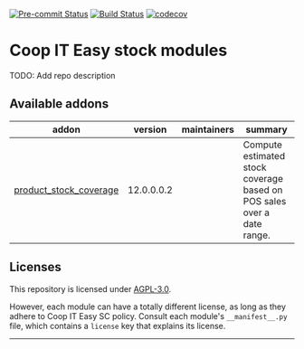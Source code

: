 
<!-- /!\ Non OCA Context : Set here the badge of your runbot / runboat instance. -->
[![Pre-commit Status](https://github.com/coopiteasy/cie-stock/actions/workflows/pre-commit.yml/badge.svg?branch=12.0)](https://github.com/coopiteasy/cie-stock/actions/workflows/pre-commit.yml?query=branch%3A12.0)
[![Build Status](https://github.com/coopiteasy/cie-stock/actions/workflows/test.yml/badge.svg?branch=12.0)](https://github.com/coopiteasy/cie-stock/actions/workflows/test.yml?query=branch%3A12.0)
[![codecov](https://codecov.io/gh/coopiteasy/cie-stock/branch/12.0/graph/badge.svg)](https://codecov.io/gh/coopiteasy/cie-stock)
<!-- /!\ Non OCA Context : Set here the badge of your translation instance. -->

<!-- /!\ do not modify above this line -->

# Coop IT Easy stock modules

TODO: Add repo description

<!-- /!\ do not modify below this line -->

<!-- prettier-ignore-start -->

[//]: # (addons)

Available addons
----------------
addon | version | maintainers | summary
--- | --- | --- | ---
[product_stock_coverage](product_stock_coverage/) | 12.0.0.0.2 |  | Compute estimated stock coverage based on POS sales over a date range.

[//]: # (end addons)

<!-- prettier-ignore-end -->

## Licenses

This repository is licensed under [AGPL-3.0](LICENSE).

However, each module can have a totally different license, as long as they adhere to Coop IT Easy SC
policy. Consult each module's `__manifest__.py` file, which contains a `license` key
that explains its license.

----
<!-- /!\ Non OCA Context : Set here the full description of your organization. -->
